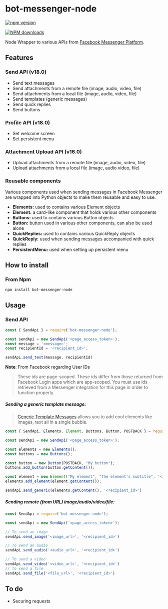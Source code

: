 # bot-messenger-node
[![npm version](https://img.shields.io/npm/v/bot-messenger-node.svg?style=flat)](https://www.npmjs.com/package/bot-messenger-node)

[![NPM
downloads](https://img.shields.io/npm/dm/bot-messenger-node.svg?style=flat)](https://www.npmjs.com/package/bot-messenger-node)

Node Wrapper to various APIs from [Facebook Messenger Platform](https://developers.facebook.com/docs/messenger-platform).


## Features

### Send API (v18.0)
 - Send text messages
 - Send attachments from a remote file (image, audio, video, file)
 - Send attachments from a local file (image, audio, video, file)
 - Send templates (generic messages)
 - Send quick replies
 - Send buttons
### Profile API (v18.0)
- Set welcome screen
- Set persistent menu
### Attachment Upload API (v16.0)
- Upload attachments from a remote file (image, audio, video, file)
- Upload attachments from a local file (image, audio video, file)
### Reusable components
Various components used when sending messages in Facebook Messenger are wrapped into Python objects to make them reusable and easy to use.
- **Elements:** used to contains various Element objects
- **Element:** a card-like component that holds various other components
- **Buttons:** used to contains various Button objects
- **Button:** button used in various other components, can also be used alone
- **QuickReplies:** used to contains various QuickReply objects
- **QuickReply:** used when sending messages accompanied with quick replies
- **PersistentMenu:** used when setting up persistent menu

## How to install
### From Npm
```bash
npm install bot-messenger-node
```

## Usage
### Send API
```javascript
const { SendApi } = require('bot-messenger-node');

const sendApi = new SendApi('<page_access_token>');
const message = '<message>';
const recipientId = '<recipient_id>';

sendApi.send_text(message, recipientId)

```
**Note**: From Facebook regarding User IDs

> These ids are page-scoped. These ids differ from those returned from Facebook Login apps which are app-scoped. You must use ids retrieved from a Messenger integration for this page in order to function properly.

##### Sending a generic template message:

> [Generic Template Messages](https://developers.facebook.com/docs/messenger-platform/implementation#receive_message) allows you to add cool elements like images, text all in a single bubble.
```javascript
const { SendApi, Elements, Element, Buttons, Button, POSTBACK } = require('bot-messenger-node');

const sendApi = new SendApi('<page_access_token>');

const elements = new Elements();
const buttons = new Buttons();

const button = new Button(POSTBACK, "My button");
buttons.add_button(button.getContent());

const element = new Element("My element", "The element's subtitle", '<image_url>', buttons.get_content());
elements.add_element(element.getContent());

sendApi.send_generic(elements.getContent(), '<recipient_id>')

```
##### Sending remote (from URL) image/audio/video/file:
```javascript
const SendApi = require('bot-messenger-node');

const sendApi = new SendApi('<page_access_token>');

// To send an image
sendApi.send_image('<image_url>', '<recipient_id>')

// To send an audio
sendApi.send_audio('<audio_url>', '<recipient_id>')

// To send a video
sendApi.send_video('<video_url>', '<recipient_id>')
// To send a file
sendApi.send_file('<file_url>', '<recipient_id>')

```

## To do
- Securing requests